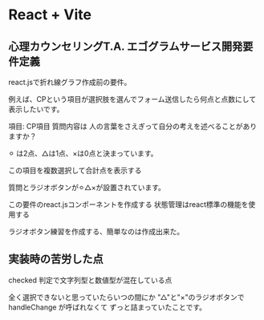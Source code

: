 # React + Vite

## 心理カウンセリングT.A. エゴグラムサービス開発要件定義

react.jsで折れ線グラフ作成前の要件。

例えば、CPという項目が選択肢を選んでフォーム送信したら何点と点数にして表示したいです。

項目: CP項目 質問内容は 人の言葉をさえぎって自分の考えを述べることがありますか？

⚪︎ は2点、△は1点、×は0点と決まっています。

この項目を複数選択して合計点を表示する

質問とラジオボタンが⚪︎△×が設置されています。

この要件のreact.jsコンポーネントを作成する 状態管理はreact標準の機能を使用する

ラジオボタン練習を作成する、簡単なのは作成出来た。

## 実装時の苦労した点

checked 判定で文字列型と数値型が混在している点

全く選択できないと思っていたらいつの間にか
"△"と"×"のラジオボタンで handleChange が呼ばれなくて
ずっと詰まっていたことです。
